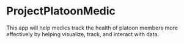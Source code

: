 # ProjectPlatoonMedic
This app will help medics track the health of platoon members more effectively by helping visualize, track, and interact with data.
